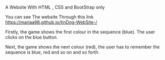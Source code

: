 A Website With HTML , CSS and BootStrap only 

You can see The website Through this link https://mariaa98.github.io/tinDog-WebSite-/

Firstly, the game shows the first colour in the sequence (blue). The user clicks on the blue button.

Next, the game shows the next colour (red), the user has to remember the sequence is blue, red and so on and so forth.
